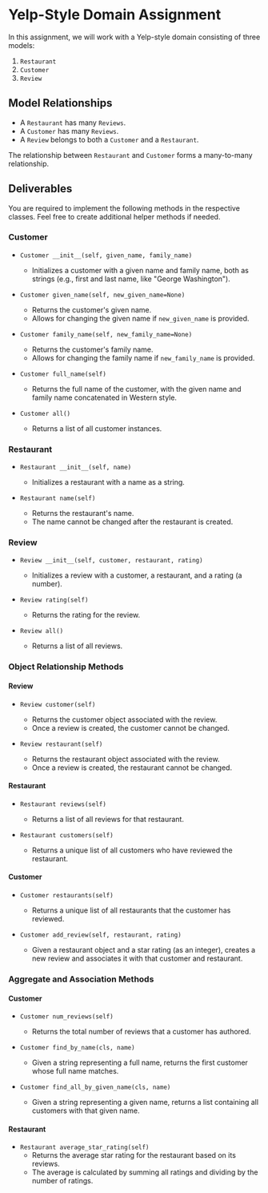 # Yelp-Style Domain Assignment

In this assignment, we will work with a Yelp-style domain consisting of three models:

1. `Restaurant`
2. `Customer`
3. `Review`

## Model Relationships

- A `Restaurant` has many `Reviews`.
- A `Customer` has many `Reviews`.
- A `Review` belongs to both a `Customer` and a `Restaurant`.

The relationship between `Restaurant` and `Customer` forms a many-to-many relationship.

## Deliverables

You are required to implement the following methods in the respective classes. Feel free to create additional helper methods if needed.

### Customer

- `Customer __init__(self, given_name, family_name)`
  - Initializes a customer with a given name and family name, both as strings (e.g., first and last name, like "George Washington").

- `Customer given_name(self, new_given_name=None)`
  - Returns the customer's given name.
  - Allows for changing the given name if `new_given_name` is provided.

- `Customer family_name(self, new_family_name=None)`
  - Returns the customer's family name.
  - Allows for changing the family name if `new_family_name` is provided.

- `Customer full_name(self)`
  - Returns the full name of the customer, with the given name and family name concatenated in Western style.

- `Customer all()`
  - Returns a list of all customer instances.

### Restaurant

- `Restaurant __init__(self, name)`
  - Initializes a restaurant with a name as a string.

- `Restaurant name(self)`
  - Returns the restaurant's name.
  - The name cannot be changed after the restaurant is created.

### Review

- `Review __init__(self, customer, restaurant, rating)`
  - Initializes a review with a customer, a restaurant, and a rating (a number).

- `Review rating(self)`
  - Returns the rating for the review.

- `Review all()`
  - Returns a list of all reviews.

### Object Relationship Methods

#### Review

- `Review customer(self)`
  - Returns the customer object associated with the review.
  - Once a review is created, the customer cannot be changed.

- `Review restaurant(self)`
  - Returns the restaurant object associated with the review.
  - Once a review is created, the restaurant cannot be changed.

#### Restaurant

- `Restaurant reviews(self)`
  - Returns a list of all reviews for that restaurant.

- `Restaurant customers(self)`
  - Returns a unique list of all customers who have reviewed the restaurant.

#### Customer

- `Customer restaurants(self)`
  - Returns a unique list of all restaurants that the customer has reviewed.

- `Customer add_review(self, restaurant, rating)`
  - Given a restaurant object and a star rating (as an integer), creates a new review and associates it with that customer and restaurant.

### Aggregate and Association Methods

#### Customer

- `Customer num_reviews(self)`
  - Returns the total number of reviews that a customer has authored.

- `Customer find_by_name(cls, name)`
  - Given a string representing a full name, returns the first customer whose full name matches.

- `Customer find_all_by_given_name(cls, name)`
  - Given a string representing a given name, returns a list containing all customers with that given name.

#### Restaurant

- `Restaurant average_star_rating(self)`
  - Returns the average star rating for the restaurant based on its reviews.
  - The average is calculated by summing all ratings and dividing by the number of ratings.

